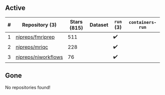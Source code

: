 ## Active
| # | Repository (3) | Stars (815) | Dataset | `run` (3) | `containers-run` |
| --- | --- | --- | --- | --- | --- |
| 1 | [nipreps/fmriprep](https://github.com/nipreps/fmriprep) | 511 |  | :heavy_check_mark: |  |
| 2 | [nipreps/mriqc](https://github.com/nipreps/mriqc) | 228 |  | :heavy_check_mark: |  |
| 3 | [nipreps/niworkflows](https://github.com/nipreps/niworkflows) | 76 |  | :heavy_check_mark: |  |

## Gone
No repositories found!
